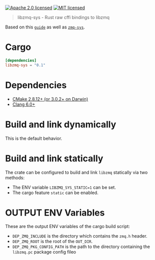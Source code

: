 [![Apache 2.0 licensed](https://img.shields.io/badge/license-Apache2.0-blue.svg)](./LICENSE-APACHE)
[![MIT licensed](https://img.shields.io/badge/license-MIT-blue.svg)](./LICENSE-MIT)

> libzmq-sys - Rust raw cffi bindings to libzmq

Based on this [`guide`](https://kornel.ski/rust-sys-crate) as well as [`zmq-sys`].

# Cargo
```toml
[dependencies]
libzmq-sys = "0.1"
```

# Dependencies
* [CMake 2.8.12+ (or 3.0.2+ on Darwin)](https://github.com/zeromq/libzmq/blob/de4d69f59788fed86bcb0f610723c5acd486a7da/CMakeLists.txt#L7)
* [Clang 6.0+](https://github.com/rust-lang/rust-bindgen/blob/master/Cargo.toml#L51)

# Build and link dynamically
This is the default behavior.

# Build and link statically
The crate can be configured to build and link `libzmq` statically via
two methods:
* The ENV variable `LIBZMQ_SYS_STATIC=1` can be set.
* The cargo feature `static` can be enabled.

# OUTPUT ENV Variables
These are the output ENV variables of the cargo build script:
* `DEP_ZMQ_INCLUDE` is the directory which contains the `zmq.h` header.
* `DEP_ZMQ_ROOT` is the root of the `OUT_DIR`.
* `DEP_ZMQ_PKG_CONFIG_PATH` is the path to the directory
    containing the `libzmq.pc` package config fileo

[`guide`]: https://kornel.ski/rust-sys-crate
[`zmq-sys`]: https://github.com/erickt/rust-zmq/tree/master/zmq-sys
